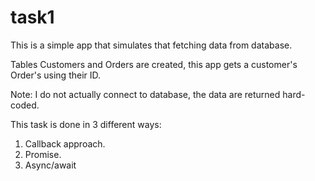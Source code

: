 # task1

This is a simple app that simulates that fetching data from database.

Tables Customers and Orders are created, this app gets a customer's Order's using their ID.

Note: I do not actually connect to database, the data are returned hard-coded.

This task is done in 3 different ways:
1. Callback approach.
2. Promise.
3. Async/await
